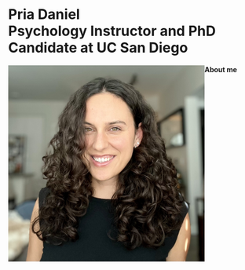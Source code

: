 # Pria Daniel<br> Psychology Instructor and PhD Candidate at UC San Diego
<img align="left" src="/images/Headshot_2025.jpeg" width="400" alt="Headshot 2025"/>

**About me** 
